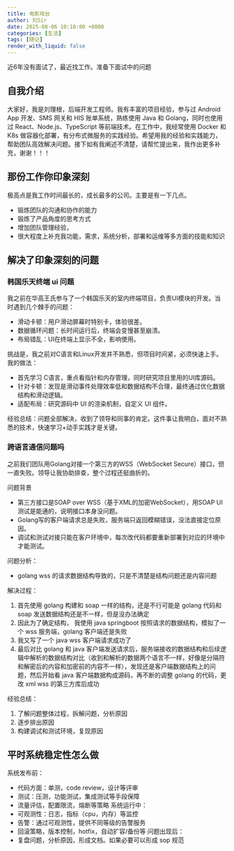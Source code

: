 ```yaml
---
title: 电影戏台
author: 刘Sir
date: 2025-08-06 10:10:00 +0800
categories: [生活]
tags: [随记]
render_with_liquid: false
---
```


近6年没有面试了，最近找工作。准备下面试中的问题

## 自我介绍
大家好，我是刘理根，后端开发工程师。我有丰富的项目经验，参与过 Android App 开发、SMS 网关和 HIS 账单系统，熟练使用 Java 和 Golang，同时也使用过 React、Node.js、TypeScript 等前端技术。在工作中，我经常使用 Docker 和 K8s 做容器化部署，有分布式微服务的实践经验。希望用我的经验和实践能力，帮助团队高效解决问题。接下如有我阐述不清楚，请帮忙提出来，我作出更多补充，谢谢！！！

## 那份工作你印象深刻
极高点是我工作时间最长的，成长最多的公司。主要是有一下几点。
- 锻炼团队的沟通和协作的能力
- 锻炼了产品角度的思考方式
- 增加团队管理经验，
- 很大程度上补充我功能，需求，系统分析，部署和运维等多方面的技能和知识

## 解决了印象深刻的问题
### 韩国乐天终端 ui 问题
我之前在华高王氏参与了一个韩国乐天的室内终端项目，负责UI模块的开发。当时遇到几个棘手的问题：
- 滑动卡顿：用户滑动屏幕时特别卡，体验很差。
- 数据循环问题：长时间运行后，终端会变慢甚至崩溃。
- 布局错乱：UI在终端上显示不全，影响使用。

挑战是，我之前对C语言和Linux开发并不熟悉，但项目时间紧，必须快速上手。
我的做法：
- 首先学习 C语言，重点看指针和内存管理，同时研究项目里用的UI库源码。
- 针对卡顿：发现是滑动事件处理效率低和数据结构不合理，最终通过优化数据结构和滑动逻辑。
- 适配布局：研究源码中 UI 的渲染机制，自定义 UI 组件。

经验总结：问题全部解决，收到了领导和同事的肯定。这件事让我明白，面对不熟悉的技术，快速学习+动手实践才是关键。

### 跨语言通信问题吗

之前我们团队用Golang对接一个第三方的WSS（WebSocket Secure）接口，但一直失败。领导让我协助排查，整个过程还挺曲折的。

问题背景

- 第三方接口是SOAP over WSS（基于XML的加密WebSocket），用SOAP UI测试是能通的，说明接口本身没问题。
- Golang写的客户端请求总是失败，服务端只返回模糊错误，没法直接定位原因。
- 调试和测试对接只能在客户环境中，每次改代码都要重新部署到对应的环境中才能测试。

问题分析：
- golang wss 的请求数据结构导致的，只是不清楚是结构问题还是内容问题

解决过程：
1. 首先使用 golang 构建和 soap 一样的结构，还是不行可能是 golang 代码和 soap 发送数据结构还是不一样，但是没办法确定
2. 因此为了确定结构， 我使用 java springboot 按照请求的数据结构，模拟了一个 wss 服务端，golang 客户端还是失败
3. 我又写了一个 java wss 客户端请求成功了
4. 最后对比 golang 和 java 客户端发送请求后，服务端接收的数据结构和后续逻辑中解析的数据结构对比（收到和解析的数据两个语言不一样，好像是分隔符和解密后的内容和加密前的内容不一样），发现还是客户端数据结构上的问题，然后开始看 java 客户端数据构成源码，再不断的调整 golang 的代码，更改 xml wss 的第三方库后成功

经验总结：
1. 了解问题整体过程，拆解问题，分析原因
2. 逐步排出原因
3. 构建调试和测试环境，复现原因 

## 平时系统稳定性怎么做
系统发布前：
- 代码方面：单测，code review，设计等评审
- 测试：压测，功能测试，集成测试等手段保障
- 流量评估，配置限流，熔断等策略
系统运行中：
- 可观测性：日志，指标（cpu，内存）等监控
- 告警：通过可观测性，提供不同等级的告警服务
- 回滚策略，版本控制，hotfix，自动扩容/备份等
问题出现后：
- 复盘问题，分析原因，形成文档。如果必要可以形成 sop 规范
